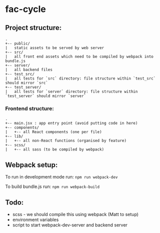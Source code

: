 # fac-cycle


## Project structure:

```
.
+-- public/
|   static assets to be served by web server
+-- src/
|   all front end assets which need to be compiled by webpack into bundle.js
+-- server/
|   all backend files
+-- test_src/
|   all tests for `src` directory: file structure within `test_src` should mirror `src`
+-- test_server/
|   all tests for `server` directory: file structure within `test_server` should mirror `server`
```


### Frontend structure:

```
.
+-- main.jsx : app entry point (avoid putting code in here)
+-- components/
|   +-- all React components (one per file)
+-- lib/
|   +-- all non-React functions (organised by feature)
+-- scss/
|   +-- all sass (to be compiled by webpack)
```



## Webpack setup:
To run in development mode run: `npm run webpack-dev`


To build bundle.js run: `npm run webpack-build`



## Todo:
- scss - we should compile this using webpack (Matt to setup)
- environment variables
- script to start webpack-dev-server and backend server
